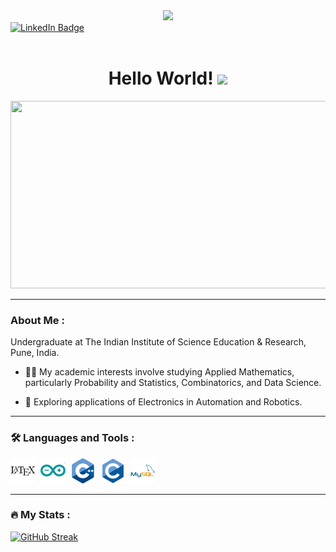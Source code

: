 <div id="header" align="center">
  <img src="https://media.giphy.com/media/7WrjgQ21tan8cuyxMX/giphy.gif" width="100"/>
</div>

<div id="badges">
  <a href="https://www.linkedin.com/in/emily-priyadarshini-013681253/">
    <img src="https://img.shields.io/badge/LinkedIn-blue?style=for-the-badge&logo=linkedin&logoColor=white" alt="LinkedIn Badge"/>
  </a>
</div>

<img src="https://komarev.com/ghpvc/?username=EmilyPriyadarshini&style=flat-square&color=blue" alt=""/>

<h1 align="center">
  Hello World!
  <img src="https://media.giphy.com/media/hvRJCLFzcasrR4ia7z/giphy.gif" width="30px"/>
</h1>

<div align="center">
  <img src="https://media.giphy.com/media/L1R1tvI9svkIWwpVYr/giphy.gif" width="600" height="300"/>
</div>

---

### About Me :
Undergraduate at The Indian Institute of Science Education & Research, Pune, India.

- :woman_student: My academic interests involve studying Applied Mathematics, particularly Probability and Statistics, Combinatorics, and Data Science.

- :robot: Exploring applications of Electronics in Automation and Robotics.


---

### :hammer_and_wrench: Languages and Tools :
<div>
 <img src="https://github.com/devicons/devicon/blob/master/icons/latex/latex-original.svg" title="LaTeX"  alt="LaTeX" width="40" height="40"/>&nbsp;
  <img src="https://github.com/devicons/devicon/blob/master/icons/arduino/arduino-original.svg" title="Arduino"  alt="Arduino" width="40"/>&nbsp;
  <img src="https://github.com/devicons/devicon/blob/master/icons/cplusplus/cplusplus-original.svg" title="C++"  alt="C++" width="40" height="40"/>&nbsp;
  <img src="https://github.com/devicons/devicon/blob/master/icons/c/c-original.svg" title="C"  alt="C" width="40" height="40"/>&nbsp;
  <img src="https://github.com/devicons/devicon/blob/master/icons/mysql/mysql-original-wordmark.svg" title="MySQL"  alt="MySQL" width="40" height="40"/>&nbsp;
</div>

---

### :fire: My Stats :
[![GitHub Streak](http://github-readme-streak-stats.herokuapp.com?user=EmilyPriyadarshini&theme=dark&background=000000)](https://git.io/streak-stats)
